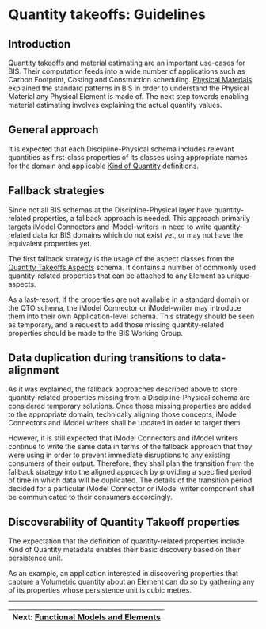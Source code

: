 # Quantity takeoffs: Guidelines

## Introduction

Quantity takeoffs and material estimating are an important use-cases for BIS. Their computation feeds into a wide number of applications such as Carbon Footprint, Costing and Construction scheduling. [Physical Materials](./physical-materials.md) explained the standard patterns in BIS in order to understand the Physical Material any Physical Element is made of. The next step towards enabling material estimating involves explaining the actual quantity values.

## General approach

It is expected that each Discipline-Physical schema includes relevant quantities as first-class properties of its classes using appropriate names for the domain and applicable [Kind of Quantity](../../ec/kindofquantity.md) definitions.

## Fallback strategies

Since not all BIS schemas at the Discipline-Physical layer have quantity-related properties, a fallback approach is needed. This approach primarily targets iModel Connectors and iModel-writers in need to write quantity-related data for BIS domains which do not exist yet, or may not have the equivalent properties yet.

The first fallback strategy is the usage of the aspect classes from the [Quantity Takeoffs Aspects](../../domains/quantitytakeoffsaspects.ecschema) schema. It contains a number of commonly used quantity-related properties that can be attached to any Element as unique-aspects.

As a last-resort, if the properties are not available in a standard domain or the QTO schema, the iModel Connector or iModel-writer may introduce them into their own Application-level schema. This strategy should be seen as temporary, and a request to add those missing quantity-related properties should be made to the BIS Working Group.

## Data duplication during transitions to data-alignment

As it was explained, the fallback approaches described above to store quantity-related properties missing from a Discipline-Physical schema are considered temporary solutions. Once those missing properties are added to the appropriate domain, technically aligning those concepts, iModel Connectors and iModel writers shall be updated in order to target them.

However, it is still expected that iModel Connectors and iModel writers continue to write the same data in terms of the fallback approach that they were using in order to prevent immediate disruptions to any existing consumers of their output. Therefore, they shall plan the transition from the fallback strategy into the aligned approach by providing a specified period of time in which data will be duplicated. The details of the transition period decided for a particular iModel Connector or iModel writer component shall be communicated to their consumers accordingly.

## Discoverability of Quantity Takeoff properties

The expectation that the definition of quantity-related properties include Kind of Quantity metadata enables their basic discovery based on their persistence unit.

As an example, an application interested in discovering properties that capture a Volumetric quantity about an Element can do so by gathering any of its properties whose persistence unit is cubic metres.

---

| Next: [Functional Models and Elements](../other-perspectives/functional-models-and-elements.md)
|:---
